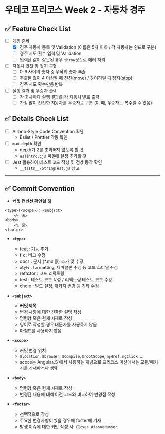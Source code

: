 # 우테코 프리코스 Week 2 - 자동차 경주

## ✅ Feature Check List

- [ ] 게임 준비
  - [x] 경주 자동차 등록 및 Validation (이름은 5자 이하 / 각 자동차는 쉼표로 구분)
  - [ ] 경주 시도 횟수 입력 및 Validation
  - [ ] 입력된 값이 잘못된 경우 `throw`문으로 에러 처리
- [ ] 자동차 전진 및 정지 구현
  - [ ] 0-9 사이의 숫자 중 무작위 숫자 추출
  - [ ] 추출된 값이 4 이상일 때 전진(move) / 3 이하일 때 정지(stop)
  - [ ] 경주 시도 횟수만큼 반복
- [ ] 실행 결과 및 우승자 출력
  - [ ] 각 회차마다 실행 결과를 각 자동차 별로 출력
  - [ ] 가장 많이 전진한 자동차를 우승자로 구분 (이 때, 우승자는 복수일 수 있음)

## ✅ Details Check List

- [ ] Airbnb-Style Code Convention 확인
  - Eslint / Prettier 작동 확인
- [ ] `max-depth` 확인
  - depth가 2를 초과하지 않도록 할 것
  - `eslintrc.cjs` 파일에 설정 추가할 것
- [ ] Jest 활용하여 테스트 코드 작성 및 정상 동작 확인 
  - `__tests__/StringTest.js` 참고

---

## ✅ Commit Convention
- **[커밋 컨벤션](https://gist.github.com/stephenparish/9941e89d80e2bc58a153) 확인할 것**
```
<type>(<scope>): <subject>
    <빈 줄>
<body>
    <빈 줄>
<footer>
```

- **`<type>`**
  - feat : 기능 추가
  - fix : 버그 수정
  - docs : 문서 (*.md 등) 추가 및 수정
  - style : formatting, 세미콜론 수정 등 코드 스타일 수정
  - refactor : 코드 리팩토링
  - test : 테스트 코드 작성 / 리팩토링 테스트 코드 수정
  - chore : 빌드 설정, 패키지 변경 등 기타 수정

- **`<subject>`**
  - **커밋 제목**
  - 변경 사항에 대한 간결한 설명 작성
  - 명령형 혹은 현재 시제로 작성
  - 영어로 작성할 경우 대문자를 사용하지 않음
  - 마침표를 사용하지 않음

- **`<scope>`**
  - 커밋 변경 위치
  - `$location`, `$browser`, `$compile`, `$rootScope`, `ngHref`, `ngClick`, ...
  - scope는 AngularJS 에서 사용하는 개념으로 프리코스 미션에서는 모듈/패키지를 기재하거나 생략

- **`<body>`**
  - 명령형 혹은 현재 시제로 작성
  - 변경된 내용에 대해 이전 코드와 비교하여 변경점 작성

- **`<footer>`**
  - 선택적으로 작성
  - 주요한 변경사항이 있을 경우에 footer에 기재
  - 발생 이슈에 대한 커밋 작성 시: `Closes #issueNumber`